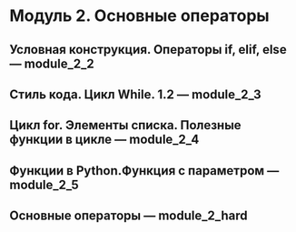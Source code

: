# Модуль 2. Основные операторы  

## Условная конструкция. Операторы if, elif, else — module_2_2  

## Стиль кода. Цикл While. 1.2 — module_2_3  

## Цикл for. Элементы списка. Полезные функции в цикле — module_2_4  

## Функции в Python.Функция с параметром — module_2_5  

## Основные операторы — module_2_hard  

